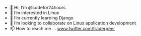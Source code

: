 - 👋 Hi, I’m @codefor24hours
- 👀 I’m interested in Linux
- 🌱 I’m currently learning Django
- 💞️ I’m looking to collaborate on Linux application development
- 📫 How to reach me ... www.twitter.com/traderpeer

<!---
codefor24hours/codefor24hours is a ✨ special ✨ repository because its `README.md` (this file) appears on your GitHub profile.
You can click the Preview link to take a look at your changes.
--->

